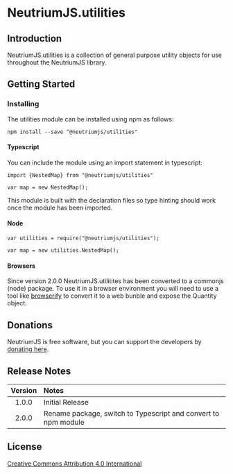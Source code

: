 # NeutriumJS.utilities

## Introduction

NeutriumJS.utilities is a collection of general purpose utility objects for use throughout the NeutriumJS library.

## Getting Started

### Installing

The utilities module can be installed using npm as follows:

    npm install --save "@neutriumjs/utilities"

#### Typescript

You can include the module using an import statement in typescript:

    import {NestedMap} from "@neutriumjs/utilities"

    var map = new NestedMap();

This module is built with the declaration files so type hinting should work once the module has been imported.

#### Node

    var utilities = require("@neutriumjs/utilities");

    var map = new utilities.NestedMap();

#### Browsers

Since version 2.0.0 NeutriumJS.utilitites has been converted to a commonjs (node) package. To use it in a browser environment you will need to use a tool like [browserify](http://browserify.org) to convert it to a web bunble and expose the Quantity object.

## Donations

NeutriumJS is free software, but you can support the developers by [donating here](https://neutrium.net/donate/).

## Release Notes

| Version | Notes |
|:-------:|:------|
| 1.0.0	  | Initial Release |
| 2.0.0   | Rename package, switch to Typescript and convert to npm module |

## License

[Creative Commons Attribution 4.0 International](http://creativecommons.org/licenses/by/4.0/legalcode)
